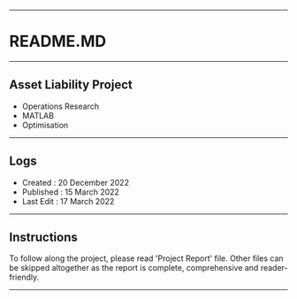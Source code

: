 --------------------------------------------------------------------
# README.MD #
--------------------------------------------------------------------
## Asset Liability Project ##

   - Operations Research
   - MATLAB
   - Optimisation
  
--------------------------------------------------------------------
## Logs ##

   - Created : 20 December 2022
   - Published : 15 March 2022
   - Last Edit : 17 March 2022
 
--------------------------------------------------------------------
## Instructions ##

To follow along the project, please read 'Project Report' file.
Other files can be skipped altogether as the report is complete, comprehensive and reader-friendly.

---------------------------------------------------------------------
